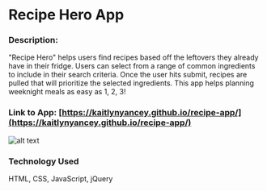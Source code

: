 # Recipe Hero App

### Description: 
"Recipe Hero" helps users find recipes based off the leftovers they already have in their fridge. Users can select from a range of common ingredients to include in their search criteria. Once the user hits submit, recipes are pulled that will prioritize the selected ingredients. This app helps planning weeknight meals as easy as 1, 2, 3! 

### Link to App: [https://kaitlynyancey.github.io/recipe-app/](https://kaitlynyancey.github.io/recipe-app/)

![alt text](https://github.com/kaitlynyancey/recipe-app/tree/master/pictures/Title.png)

### Technology Used
HTML, CSS, JavaScript, jQuery
